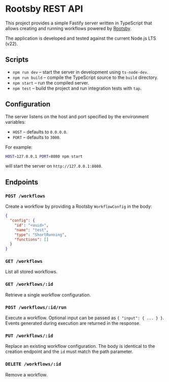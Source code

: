 # Rootsby REST API

This project provides a simple Fastify server written in TypeScript that allows creating and running workflows powered by [Rootsby](https://www.npmjs.com/package/rootsby).

The application is developed and tested against the current Node.js LTS (v22).

## Scripts

- `npm run dev` – start the server in development using `ts-node-dev`.
- `npm run build` – compile the TypeScript source to the `build` directory.
- `npm start` – run the compiled server.
- `npm test` – build the project and run integration tests with `tap`.

## Configuration

The server listens on the host and port specified by the environment variables:

- `HOST` – defaults to `0.0.0.0`.
- `PORT` – defaults to `3000`.

For example:

```bash
HOST=127.0.0.1 PORT=8080 npm start
```

will start the server on `http://127.0.0.1:8080`.

## Endpoints

### `POST /workflows`
Create a workflow by providing a Rootsby `WorkflowConfig` in the body:

```json
{
  "config": {
    "id": "<uuid>",
    "name": "test",
    "type": "ShortRunning",
    "functions": []
  }
}
```

### `GET /workflows`
List all stored workflows.

### `GET /workflows/:id`
Retrieve a single workflow configuration.

### `POST /workflows/:id/run`
Execute a workflow. Optional input can be passed as `{ "input": { ... } }`.
Events generated during execution are returned in the response.

### `PUT /workflows/:id`
Replace an existing workflow configuration. The body is identical to the
creation endpoint and the `id` must match the path parameter.

### `DELETE /workflows/:id`
Remove a workflow.
